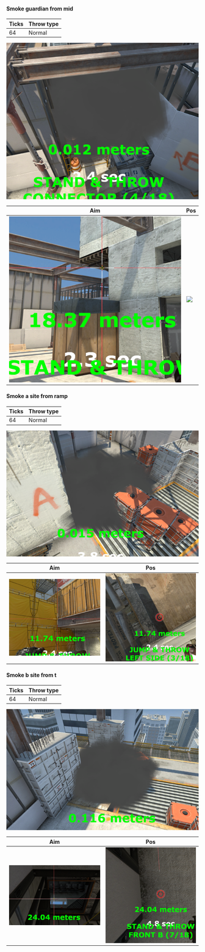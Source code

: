#### Smoke guardian from mid

| Ticks  | Throw type |
| ------ | ---------- |
| 64     | Normal     |

![](vertigo-result-smoke-guardian-from-mid.png)

| Aim| Pos |
|----|-----|
| ![](vertigo-aim-smoke-guardian-from-mid.png) | ![](vertigo-pos-smoke-guardian-from-mid.png)

#### Smoke a site from ramp

| Ticks  | Throw type |
| ------ | ---------- |
| 64     | Normal     |

![](vertigo-result-smoke-a-site-from-ramp.png)

| Aim| Pos |
|----|-----|
| ![](vertigo-aim-smoke-a-site-from-ramp.png) | ![](vertigo-pos-smoke-a-site-from-ramp.png)

#### Smoke b site from t

| Ticks  | Throw type |
| ------ | ---------- |
| 64     | Normal     |

![](vertigo-result-smoke-b-site-from-t.png)

| Aim| Pos |
|----|-----|
| ![](vertigo-aim-smoke-b-site-from-t.png) | ![](vertigo-pos-smoke-b-site-from-t.png)